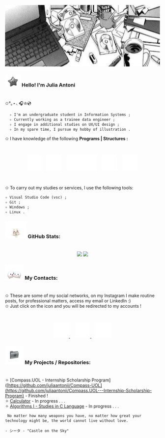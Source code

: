 <div align="center">
    <img src="images/thumb.jpg" width="1000" height="200">
</div>

### <img src="images/img2.png" width="50" height="40"> Hello! I'm Julia Antoni <h1>

 ✩°｡⋆⸜ 🎧✮💿

      ✧ I'm an undergraduate student in Information Systems ;
      ✧ Currently working as a trainee data engineer ;
      ✧ I engage in additional studies on UX/UI design ;
      ✧ In my spare time, I pursue my hobby of illustration .

✩ I have knowledge of the following **Programs | Structures :**

&nbsp;

<div align="center">
    <img src="images/c icon.png" width="45" height="50">&nbsp; &nbsp;
    <img src="images/python icon.png" width="50" height="50">&nbsp; &nbsp;
    <img src="images/sql icon.png" width="100" height="50">&nbsp; &nbsp;
    <img src="images/html icon.png" width="50" height="50">&nbsp; &nbsp;
    <img src="images/css icon.png" width="50" height="50">
</div>

&nbsp;

✩ To carry out my studies or services, I use the following tools:

    ✧ Visual Studio Code (vsc) ;
    ✧ Git ;
    ✧ Windows ;
    ✧ Linux .

### <img src="images/img5.png" width="70" height="55"> GitHub Stats: <h1>

<p align="center">
  <img  width="50%" src="https://github-readme-stats.vercel.app/api?username=juliaantonii&theme=graywhite&show_icons=true" />
  <img width="38%" src="https://github-readme-stats.vercel.app/api/top-langs/?username=juliaantonii&layout=compact&theme=graywhite" />
</p>

### <img src="images/img3.png" width="60" height="50"> My Contacts: <h1>

✩ These are some of my social networks, on my Instagram I make routine posts, for professional matters, access my email or LinkedIn :)\
✩ Just click on the icon and you will be redirected to my accounts !

&nbsp;

<div align="center">
    <a href="https://www.instagram.com/juliaantonii/?hl=pt">
        <img src="images/instagram icon.png" width="50" height="50">
    </a>&nbsp; &nbsp;
    <a href="mailto:juliaantonisaab@gmail.com">
        <img src="images/gmail icon.png" width="50" height="50">
    </a>&nbsp; &nbsp;
    <a href="https://www.linkedin.com/in/j%C3%BAlia-antoni/">
        <img src="images/linkedin icon.png" width="50" height="50">
    </a>
</div>

### <img src="images/img4.png" width="60" height="60"> My Projects / Repositories: <h1>

✧ [Compass.UOL - Internship Scholarship Program]([https://github.com/juliaantonii/Compass-UOL](https://github.com/juliaantonii/Compass.UOL---Internship-Scholarship-Program) - Finished !\
✧ [Calculator](https://github.com/juliaantonii/Calculator) - In progress . . .\
✧ [Algorithms I - Studies in C Language](https://github.com/juliaantonii/ALG-PROG) - In progress . . .

<p align="right">
    
     No matter how many weapons you have, no matter how great your technology might be, the world cannot live without love.
                                                                                             - シータ - "Castle on the Sky"
                                                                                             
</p>






